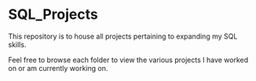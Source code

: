 # SQL_Projects
 This repository is to house all projects pertaining to expanding my SQL skills. 

Feel free to browse each folder to view the various projects I have worked on or am currently working on. 